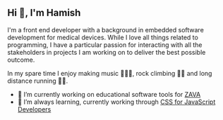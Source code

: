 <h2>Hi 👋, I'm Hamish</h2>
I'm a front end developer with a background in embedded software development for medical devices. While I love all things related to programming, I have a particular passion for interacting with all the stakeholders in projects I am working on to deliver the best possible outcome.

In my spare time I enjoy making music 🎺🎹🎻, rock climbing 🧗‍♂️ and long distance running 🏃‍♂️.

- 🔭 I’m currently working on educational software tools for [ZAVA](https://www.zavamed.com/uk/)
- 🌱 I’m always learning, currently working through [CSS for JavaScript Developers](https://css-for-js.dev/)

